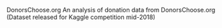 DonorsChoose.org
An analysis of donation data from DonorsChoose.org (Dataset released for Kaggle competition mid-2018)
